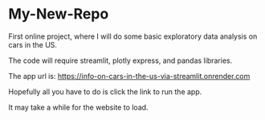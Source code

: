 # My-New-Repo

First online project, where I will do some basic exploratory data analysis on cars in the US.

The code will require streamlit, plotly express, and pandas libraries.

The app url is: https://info-on-cars-in-the-us-via-streamlit.onrender.com

Hopefully all you have to do is click the link to run the app.

It may take a while for the website to load.
